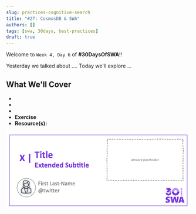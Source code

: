 ```yaml
---
slug: practices-cognitive-search
title: "#27: CosmosDB & SWA"
authors: []
tags: [swa, 30days, best-practices]
draft: true 
---
```


Welcome to `Week 4, Day 6` of **#30DaysOfSWA**!! 

Yesterday we talked about .... Today we'll explore ...


## What We'll Cover
 * 
 * 
 * 
 * **Exercise** 
 * **Resource(s):** 

![](../static/img/series/banner.png)
